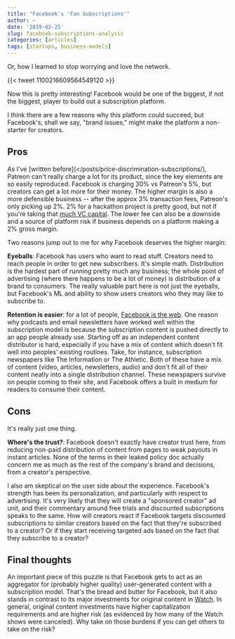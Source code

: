 ```yaml
---
title: "Facebook's 'Fan Subscriptions'"
author: ~
date: '2019-02-25'
slug: facebook-subscriptions-analysis
categories: [articles]
tags: [startups, business-models]
---
```


Or, how I learned to stop worrying and love the network.

{{< tweet 1100216609564549120 >}}

Now this is pretty interesting! Facebook would be one of the biggest, if not the biggest, player to build out a subscription platform.

I think there are a few reasons why this platform could succeed, but Facebook's, shall we say, "brand issues," might make the platform a non-starter for creators.

## Pros

As I've [written before](</posts/price-discrimination-subscriptions/), Patreon can't really charge a lot for its product, since the key elements are so easily reproduced. Facebook is charging 30% vs Patreon's 5%, but creators can get a lot more for their money. The higher margin is also a more defensible business -- after the approx 3% transaction fees, Patreon's only picking up 2%. 2% for a hackathon project is pretty good, but not if you're taking that [much VC capital](https://www.crunchbase.com/organization/patreon). The lower fee can also be a downside and a source of platform risk if business depends on a platform making a 2% gross margin.

Two reasons jump out to me for why Facebook deserves the higher margin:

**Eyeballs**: Facebook has users who want to read stuff. Creators need to reach people in order to get new subscribers. It's simple math. Distribution is the hardest part of running pretty much any business; the whole point of advertising (where there happens to be a lot of money) is distribution of a brand to consumers. The really valuable part here is not just the eyeballs, but Facebook's ML and ability to show users creators who they may like to subscribe to.

**Retention is easier**: for a lot of people, [Facebook is the web](https://qz.com/333313/milliions-of-facebook-users-have-no-idea-theyre-using-the-internet/). One reason why podcasts and email newsletters have worked well within the subscription model is because the subscription content is pushed directly to an app people already use. Starting off as an independent content distributor is hard, especially if you have a mix of content which doesn't fit well into peoples' existing routines. Take, for instance, subscription newspapers like The Information or The Athletic. Both of these have a mix of content (video, articles, newsletters, audio) and don't fit all of their content neatly into a single distribution channel. These newspapers survive on people coming to their site, and Facebook offers a built in medium for readers to consume their content.

## Cons

It's really just one thing.

**Where's the trust?**: Facebook doesn't exactly have creator trust here, from reducing non-paid distribution of content from pages to weak payouts in instant articles. None of the terms in their leaked policy doc actually concern me as much as the rest of the company's brand and decisions, from a creator's perspective.

I also am skeptical on the user side about the experience. Facebook's strength has been its personalization, and particularly with respect to advertising. It's very likely that they will create a "sponsored creator" ad unit, and their commentary around free trials and discounted subscriptions speaks to the same. How will creators react if Facebook targets discounted subscriptions to similar creators based on the fact that they're subscribed to a creator? Or if they start receiving targeted ads based on the fact that they subscribe to a creator?

## Final thoughts

An important piece of this puzzle is that Facebook gets to act as an aggregator for (probably higher quality) user-generated content with a subscription model. That's the bread and butter for Facebook, but it also stands in contrast to its major investments for original content in [Watch](http://fortune.com/2019/02/27/facebook-watch-ads-shows/). In general, original content investments have higher capitalization requirements and are higher risk (as evidenced by how many of the Watch shows were canceled). Why take on those burdens if you can get others to take on the risk?
<!-- ![](https://cl.ly/ee561a1915f7) -->
